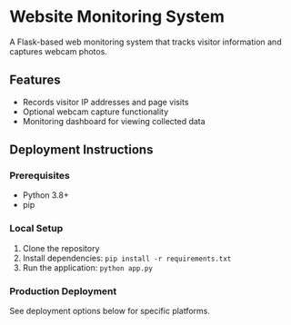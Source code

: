# Website Monitoring System

A Flask-based web monitoring system that tracks visitor information and captures webcam photos.

## Features
- Records visitor IP addresses and page visits
- Optional webcam capture functionality
- Monitoring dashboard for viewing collected data

## Deployment Instructions

### Prerequisites
- Python 3.8+
- pip

### Local Setup
1. Clone the repository
2. Install dependencies: `pip install -r requirements.txt`
3. Run the application: `python app.py`

### Production Deployment
See deployment options below for specific platforms.
